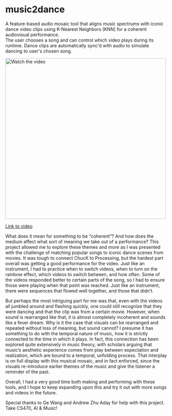# music2dance
A feature-based audio mosaic tool that aligns music spectrums with iconic dance video clips using K-Nearest Neighbors (KNN) for a coherent audiovisual performance.  
The user chooses a song and can control which video plays during its runtime. Dance clips are automatically sync'd with audio to simulate dancing to user's chosen song.  

<a href="https://youtu.be/4_gVm7tncto?si=DyyAUZaLFQDJD25d" target="_blank">
    <img src="thumbnail.png" alt="Watch the video" width="500" /></a>   
    
[Link to video](https://youtu.be/4_gVm7tncto?si=DyyAUZaLFQDJD25d)  

What does it mean for something to be “coherent”? And how does the medium affect what sort of meaning we take out of a performance? This project allowed me to explore these themes and more as I was presented with the challenge of matching popular songs to iconic dance scenes from movies. It was tough to connect ChucK to Processing, but the hardest part overall was getting a good performance for the video. Just like an instrument, I had to practice when to switch videos, when to turn on the rainbow effect, which videos to switch between, and how often. Some of the videos responded better to certain parts of the song, so I had to ensure those were playing when that point was reached. Just like an instrument, there were sequences that flowed well together, and those that didn’t.

But perhaps the most intriguing part for me was that, even with the videos all jumbled around and flashing quickly, one could still recognize that they were dancing and that the clip was from a certain movie. However, when sound is rearranged like that, it is almost completely incoherent and sounds like a fever dream. Why is it the case that visuals can be rearranged and repeated without loss of meaning, but sound cannot? I presume it has something to do with the temporal nature of music, how it is strictly connected to the time in which it plays. In fact, this connection has been explored quite extensively in music theory, with scholars arguing that music’s aesthetic experience comes from play between expectation and realization, which are bound to a temporal, unfolding process. That interplay is on full display with this musical mosaic, and in fact enforced, since the visuals re-introduce earlier themes of the music and give the listener a reminder of the past.

Overall, I had a very good time both making and performing with these tools, and I hope to keep expanding upon this and try it out with more songs and videos in the future.  
  
Special thanks to Ge Wang and Andrew Zhu Aday for help with this project. Take CS470, AI & Music!
